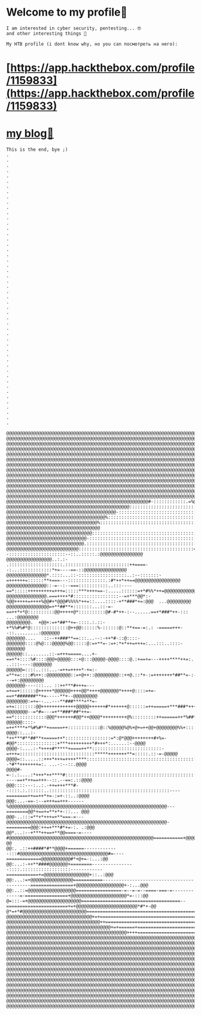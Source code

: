 # Welcome to my profile🍻

	I am interested in cyber security, pentesting... 🤓
	and other interesting things 🧐

	My HTB profile (i dont know why, но you can посмотреть на него):
	
# [https://app.hackthebox.com/profile/1159833](https://app.hackthebox.com/profile/1159833)
# [my blog👻](https://o0wo0o.github.io/-_-/)

	This is the end, bye ;)
	.
	.
	.
	.
	.
	.
	.
	.
	.
	.
	.
	.
 	.
	.
	.
	.
	.
	.
	.
	.
	.
	.
	.
	.
	.
	.
	.
	.
	.
	.
	.
	.
 	.
  	.
   	.
	.
  	.
	.
 	.
  	.
   	.
	.
 	.
  	.
	.
	.
	.
	.
	.
	.
	.
	.
	
	@@@@@@@@@@@@@@@@@@@@@@@@@@@@@@@@@@@@@@@@@@@@@@@@@@@@@@@@@@@@@@@@@@@@@@@@@@@@@@@@@@@@@@@@@@@@@@@@@@@@@@@@@@@@@@@@@@@@@@@@@@@
	@@@@@@@@@@@@@@@@@@@@@@@@@@@@@@@@@@@@@@@@@@@@@@@@@@@@@@@@@@@@@@@@@@@@@@@@@@@@@@@@@@@@@@@@@@@@@@@@@@@@@@@@@@@@@@@@@@@@@@@@@@@
	@@@@@@@@@@@@@@@@@@@@@@@@@@@@@@@@@@@@@@@@@@@@@@@@@@@@@@@@@@@@@@@@@@@@@@@@@@@@@@@@@@@@@@@@@@@@@@@@@@@@@@@@@@@@@@@@@@@@@@@@@@@
	@@@@@@@@@@@@@@@@@@@@@@@@@@@@@@@@@@@@@@@@@@@@@@@@@@@@@@@@@@@@@@@@@@@@@@@@@@@@@@@@@@@@@@@@@@@@@@@@@@@@@@@@@@@@@@@@@@@@@@@@@@@
	@@@@@@@@@@@@@@@@@@@@@@@@@@@@@@@@@@@@@@@@@@@@@@@@@@@@@@@@@@@@@@@@@@@@@@@@@@@@@@@@@@@@@@@@@@@@@@@@@@@@@@@@@@@@@@@@@@@@@@@@@@@
	@@@@@@@@@@@@@@@@@@@@@@@@@@@@@@@@@@@@@@@@@@@@@@@@@@@@@@@@@@@@@@@@@@@@@@@@@@@@@@@@@@@@@@@@@@@@@@@@@@@@@@@@@@@@@@@@@@@@@@@@@@@
	@@@@@@@@@@@@@@@@@@@@@@@@@@@@@@@@@@@@@@@@@@@@@@@@@@@@@@@@@@@@@@@@@@@@@@@@@@@@@@@@@@@@@@@@@@@@@@@@@@@@@@@@@@@@@@@@@@@@@@@@@@@
	@@@@@@@@@@@@@@@@@@@@@@@@@@@@@@@@@@@@@@@@@@@@@@@@@@@@@@@@@@@@@@@@@@@@@@@@@@@@@@@@@@@@@@@@@@@@@@@@@@@@@@@@@@@@@@@@@@@@@@@@@@@
	@@@@@@@@@@@@@@@@@@@@@@@@@@@@@@@@@@@@@@@@@@@@@@@@@@@@@@@@@@@@@@@@@@@@@@@@@@@@@@@@@@@@@@@@@@@@@@@@@@@@@@@@@@@@@@@@@@@@@@@@@@@
	@@@@@@@@@@@@@@@@@@@@@@@@@@@@@@@@@@@@@@@@@@@@@@@@@@@@@@@@@@@@@@@@@@@@@@@@@@@@@@@@@@@@@@@@@@@@@@@@@@@@@@@@@@@@@@@@@@@@@@@@@@@
	@@@@@@@@@@@@@@@@@@@@@@@@@@@@@@@@@@@@@@@@@@@@@@@@@@@@@@@@@@@@@@@@@@@@@@@@@@@@@@@@@@@@@@@@@@@@@@@@@@@@@@@@@@@@@@@@@@@@@@@@@@@
	@@@@@@@@@@@@@@@@@@@@@@@@@@@@@@@@@@@@@@@@@@@@@@@@@@@@@@@@@@@@@@@@@@@@@@@@@@@@@@@@@@@@@@@@@@@@@@@@@@@@@@@@@@@@@@@@@@@@@@@@@@@
	@@@@@@@@@@@@@@@@@@@@@@@@@@@@@@@@@@@@@@@@@@@@@@@@@@@@@@@@@@@@@@@@@@@@@@@@@@@@@@@@@@@@@@@@@@@@@@@@@@@@@@@@@@@@@@@@@@@@@@@@@@@
	@@@@@@@@@@@@@@@@@@@@@@@@@@@@@@@@@@@@@@@@@@@@@@@@@@@@@#-::::::::::::.=%@@@@@@@@@@@@@@@@@@@@@@@@@@@@@@@@@@@@@@@@@@@@@@@@@@@@@
	@@@@@@@@@@@@@@@@@@@@@@@@@@@@@@@@@@@@@@@@@@@@@@:::::::::::::::::::::::::::::::@@@@@@@@@@@@@@@@@@@@@@@@@@@@@@@@@@@@@@@@@@@@@@
	@@@@@@@@@@@@@@@@@@@@@@@@@@@@@@@@@@@@@@@@@-:::::::::::::::::::::::::::::::::::::::+@@@@@@@@@@@@@@@@@@@@@@@@@@@@@@@@@@@@@@@@@
	@@@@@@@@@@@@@@@@@@@@@@@@@@@@@@@@@@@@@%:::::::::::::::::::::::::::::::::::::::::::::::@@@@@@@@@@@@@@@@@@@@@@@@@@@@@@@@@@@@@@
	@@@@@@@@@@@@@@@@@@@@@@@@@@@@@@@@@@%::::::::::::::::::::::::::::::::::::::::::::::::::::-@@@@@@@@@@@@@@@@@@@@@@@@@@@@@@@@@@@
	@@@@@@@@@@@@@@@@@@@@@@@@@@@@@@@@::::::::::::::::::::::::::::::::::::::::::::::::::::::::::@@@@@@@@@@@@@@@@@@@@@@@@@@@@@@@@@
	@@@@@@@@@@@@@@@@@@@@@@@@@@@@@@-:::::::::::::::::::::::::::::::::::::::::::::::::::::::::::::@@@@=....@@@@@@@@@@@@@@@@@@@@@@
	@@@@@@@@@@@@@@@@@@@@@@@@@@@@@.:::::::::::::::::::::::::::::::::::::::::::...:::::::::::::::::@@::...:.:...@@@@@@@@@@@@@@@@@
	@@@@@@@@@@@@@@@@@@@@@@@@@@@:::::::::::::::::::::::::::::::::::::::::::=--:::::::::::::::::::::--::..:::::.:@@@@@@@@@@@@@@@@
	@@@@@@@@@@@@@@@@@..:.:-  .::::::::::::::::::::.::::::::::::::::::::::::++====--:...::::::::::::*+=----==-::@@@@@@@@@@@@@@@@
	@@@@@@@@@@@@@@@*.::::...::-::::::::::::::::::..:--:::::::-=++++++=::::::**+===---::::::::::::::.:#*++*++==@@@@@@@@@@@@@@@@@
	@@@@@@@@@@@@@@@::-=--:--===:::::::::::..:::----==*:::::+++++++++=+++=:::::***++++==-:.....::::::=+*#%%*++=@@@@@@@@@@@@@@@@@
	@@@@@@@@@@@@@@@.===++++*#:::::::::::::::::--=+***@@*:-%@@+++++=++++%@@#+*@@@#%%%%*++=::....::::-+**###*+=:@@@  ...@@@@@@@@@
	@@@@@@@@@@@@@@@@=+**##**+:::::::...::-=-==++*+*@::::::::::@@+++++@*::::::::::@#-#*++-:--......==+*###*++-:::   ...:@@@@@@@@
	@@@@@@@@@.  +@@+:=+*##**+=-::::.:.::-+*%%#%#*@::::::::::::::@++@@::::::%-::::::@::**+==-=:.: -=====+++--::.........:@@@@@@@
	@@@@@@@....   ::--++###**==:::...--:-++*#-::@::::-@@@@@@@::::@%@:::@@@@@%@@:::::@:=+**=-:=+:*+*++=+++=:...:::..::::-@@@@@@@
	@@@@@@::........::-=+++=====....+-==+*+::::%#::::@@@+@@@@@:::+@:::@@@@@-@@@@::::@.:+==+=---++++****++=:.  ..:::----:@@@@@@@
	@@@@@@=::::..:::...-=++=++++*-+=:-=**+=::::#%++::@@@@@@@@@::=+@++::@@@@@@@@@::++@.::*+-:=+++++++*##**=-:-...---=+:@@@@@@@@@
	@@@@@@@----:::... ::++***#+++=---=+==+::::::@+++++*@@@@@@++++@@*++++@@@@@@@*++++@::::=+=-==+*#######**+=-----**+--@@@@@@@@@
	@@@@@@@@:=+=--...---**###****+**=-=+=::::::::@@+++++++++++++@@@@@++++++#*++++++@::::::=++=====+***###*++++***+=-:::=@@@@@@@
	@@@@@@@@--=*#=---=+**###*##*++=-==*::::::::::::@@@*++++++#@@*++@@@@*+++++++++@%:::::::::++======++*%##******++++:....:@@@@@
	@@@@@@::::-=++****+*%#%#**+=====++::::::::::::@::%@@@@@%@%+@+=++@@+@@@@@@@@%%+:::::::::::*+++=====+#***#**+++++-....:::@@@@
	@@@@::...:-*++***#**##**+=====++*:::::::::::::::::=*:@*@@@++++++++#+%=-#@@*:::::::::::::::+***+++++++++*#+++*:......:--@@@@
	@@@@-:....:-*++++#*****+====++**::::::::::::::::::::::::::-=+++=::::::::::::::::::::::::::::*****+++++++**=:::::.::-=-@@@@@
	@@@@=::.....::+++*+++=++++****::::::::::::::::::::::::::::::::::::::::::::::::::::::::::::::--*#**+++++++=:. ...-:--::.@@@@
	@@@@#-=-:.:....:*+++*++****#::::::::::::::::::::::::::::::::::::::::::::::::::::::::::::::-----==+*++==+++--::.--==:.::@@@@
	@@@::::---:..:.-++=+++***#--::::.:.::::::..:::::::::::::::::::::::::::::::::::::::::::::----========++==++*+=-:=+-::..:@@@@
	@@@:...-==-:--=+++==+++------%@@@@@@@@@@@@@@@@@@@@@@@@@@@@@@@@@@@@@@@@@@@@@@@@@@@@@@@@@@@---========@@*+==+=**+*+-::... @@@
	@@@-..:::=**+*+++=+**===-=---@@@@@@@@@@@@@@@@@@@@@@@@@@@@@@@@@@@@@@@@@@@@@@@@@@@@@@@@@@@@-=========@@@:++=+***#*+=-:. .:@@@
	@@*...:--+***++==+**@@====-=----#@@@@@@@@@@@@@@@@@@@@@@@@@@@@@@@@@@@@@@@@@@@@@@@@@@@@@@===========+@@@@@*#*#%###*+-:...:-@@
	@@:. .::++####*#**@@@@+======-------------:::#@@@@@@@@@@@@@@@@@@@@@@@@@@@@@@@@@#=----=============@@@@@@@@@@@#*+@+=-:...:@@
	@@:...:-++**####@@@@@@@+========----------------::::.::::::::::::::::::------------============+=@@@@@@@@@@@@@@@@@+::..:@@@
	@@:...:=+@@@@@@@@@@@@@@@@===========-------------------------------------------================+@@@@@@@@@@@@@@@@@@+-:...@@@
	@@:..::=@@@@@@@@@@@@@@@@@@=================-=--=-=--====-===-=-------------=-================+@@@@@@@@@@@@@@@@@@@@@*=-:::@@
	@=:::-=+@@@@@@@@@@@@@@@@@@@@=====================================--=======================+=+@@@@@@@@@@@@@@@@@@@@@@@*#*+-@@
	@*=+*#@@@@@@@@@@@@@@@@@@@@@@@@=========================================================+==+@@@@@@@@@@@@@@@@@@@@@@@@@@@@@@@@
	@@@@@@@@@@@@@@@@@@@@@@@@@@@@@@@@+=+=====================================================@@@@@@@@@@@@@@@@@@@@@@@@@@@@@@@@@@@
	@@@@@@@@@@@@@@@@@@@@@@@@@@@@@@@@@@@++=============================================+=*@@@@@@@@@@@@@@@@@@@@@@@@@@@@@@@@@@@@@@
	@@@@@@@@@@@@@@@@@@@@@@@@@@@@@@@@@@@@@@@+=+======+==============================+@@@@@@@@@@@@@@@@@@@@@@@@@@@@@@@@@@@@@@@@@@@
	@@@@@@@@@@@@@@@@@@@@@@@@@@@@@@@@@@@@@@@@@@@@@++++========================+@@@@@@@@@@@@@@@@@@@@@@@@@@@@@@@@@@@@@@@@@@@@@@@@@
	@@@@@@@@@@@@@@@@@@@@@@@@@@@@@@@@@@@@@@@@@@@@@@@@@@@@@@@@@@@@@@@@@@@@@@@@@@@@@@@@@@@@@@@@@@@@@@@@@@@@@@@@@@@@@@@@@@@@@@@@@@@
	@@@@@@@@@@@@@@@@@@@@@@@@@@@@@@@@@@@@@@@@@@@@@@@@@@@@@@@@@@@@@@@@@@@@@@@@@@@@@@@@@@@@@@@@@@@@@@@@@@@@@@@@@@@@@@@@@@@@@@@@@@@
	@@@@@@@@@@@@@@@@@@@@@@@@@@@@@@@@@@@@@@@@@@@@@@@@@@@@@@@@@@@@@@@@@@@@@@@@@@@@@@@@@@@@@@@@@@@@@@@@@@@@@@@@@@@@@@@@@@@@@@@@@@@
	@@@@@@@@@@@@@@@@@@@@@@@@@@@@@@@@@@@@@@@@@@@@@@@@@@@@@@@@@@@@@@@@@@@@@@@@@@@@@@@@@@@@@@@@@@@@@@@@@@@@@@@@@@@@@@@@@@@@@@@@@@@
	@@@@@@@@@@@@@@@@@@@@@@@@@@@@@@@@@@@@@@@@@@@@@@@@@@@@@@@@@@@@@@@@@@@@@@@@@@@@@@@@@@@@@@@@@@@@@@@@@@@@@@@@@@@@@@@@@@@@@@@@@@@
	@@@@@@@@@@@@@@@@@@@@@@@@@@@@@@@@@@@@@@@@@@@@@@@@@@@@@@@@@@@@@@@@@@@@@@@@@@@@@@@@@@@@@@@@@@@@@@@@@@@@@@@@@@@@@@@@@@@@@@@@@@@
	@@@@@@@@@@@@@@@@@@@@@@@@@@@@@@@@@@@@@@@@@@@@@@@@@@@@@@@@@@@@@@@@@@@@@@@@@@@@@@@@@@@@@@@@@@@@@@@@@@@@@@@@@@@@@@@@@@@@@@@@@@@
	@@@@@@@@@@@@@@@@@@@@@@@@@@@@@@@@@@@@@@@@@@@@@@@@@@@@@@@@@@@@@@@@@@@@@@@@@@@@@@@@@@@@@@@@@@@@@@@@@@@@@@@@@@@@@@@@@@@@@@@@@@@
	@@@@@@@@@@@@@@@@@@@@@@@@@@@@@@@@@@@@@@@@@@@@@@@@@@@@@@@@@@@@@@@@@@@@@@@@@@@@@@@@@@@@@@@@@@@@@@@@@@@@@@@@@@@@@@@@@@@@@@@@@@@
	@@@@@@@@@@@@@@@@@@@@@@@@@@@@@@@@@@@@@@@@@@@@@@@@@@@@@@@@@@@@@@@@@@@@@@@@@@@@@@@@@@@@@@@@@@@@@@@@@@@@@@@@@@@@@@@@@@@@@@@@@@@
	@@@@@@@@@@@@@@@@@@@@@@@@@@@@@@@@@@@@@@@@@@@@@@@@@@@@@@@@@@@@@@@@@@@@@@@@@@@@@@@@@@@@@@@@@@@@@@@@@@@@@@@@@@@@@@@@@@@@@@@@@@@
	@@@@@@@@@@@@@@@@@@@@@@@@@@@@@@@@@@@@@@@@@@@@@@@@@@@@@@@@@@@@@@@@@@@@@@@@@@@@@@@@@@@@@@@@@@@@@@@@@@@@@@@@@@@@@@@@@@@@@@@@@@@
	@@@@@@@@@@@@@@@@@@@@@@@@@@@@@@@@@@@@@@@@@@@@@@@@@@@@@@@@@@@@@@@@@@@@@@@@@@@@@@@@@@@@@@@@@@@@@@@@@@@@@@@@@@@@@@@@@@@@@@@@@@@
	@@@@@@@@@@@@@@@@@@@@@@@@@@@@@@@@@@@@@@@@@@@@@@@@@@@@@@@@@@@@@@@@@@@@@@@@@@@@@@@@@@@@@@@@@@@@@@@@@@@@@@@@@@@@@@@@@@@@@@@@@@@
	

	

